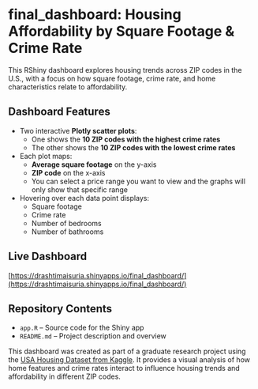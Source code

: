 # final_dashboard: Housing Affordability by Square Footage & Crime Rate

This RShiny dashboard explores housing trends across ZIP codes in the U.S., with a focus on how square footage, crime rate, and home characteristics relate to affordability.

## Dashboard Features

- Two interactive **Plotly scatter plots**:
  - One shows the **10 ZIP codes with the highest crime rates**
  - The other shows the **10 ZIP codes with the lowest crime rates**
- Each plot maps:
  - **Average square footage** on the y-axis
  - **ZIP code** on the x-axis
  - You can select a price range you want to view and the graphs will only show that specific range 
- Hovering over each data point displays:
  - Square footage
  - Crime rate
  - Number of bedrooms
  - Number of bathrooms

## Live Dashboard

[https://drashtimaisuria.shinyapps.io/final_dashboard/](https://drashtimaisuria.shinyapps.io/final_dashboard/)

## Repository Contents

- `app.R` – Source code for the Shiny app
- `README.md` – Project description and overview


This dashboard was created as part of a graduate research project using the [USA Housing Dataset from Kaggle](https://www.kaggle.com/datasets). It provides a visual analysis of how home features and crime rates interact to influence housing trends and affordability in different ZIP codes.

